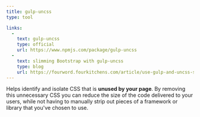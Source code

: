 ```yaml
---
title: gulp-uncss
type: tool

links:
  -
    text: gulp-uncss
    type: official
    url: https://www.npmjs.com/package/gulp-uncss
  -
    text: slimming Bootstrap with gulp-uncss
    type: blog
    url: https://fourword.fourkitchens.com/article/use-gulp-and-uncss-slim-down-your-css-framework
---
```


Helps identify and isolate CSS that is **unused by your page**. By removing this unnecessary CSS you can reduce the size of the code delivered to your users, while not having to manually strip out pieces of a framework or library that you've chosen to use.
